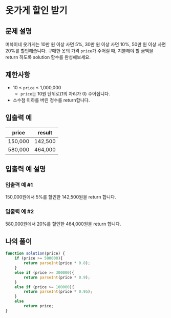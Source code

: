 # 옷가게 할인 받기

## 문제 설명
머쓱이네 옷가게는 10만 원 이상 사면 5%, 30만 원 이상 사면 10%, 50만 원 이상 사면 20%를 할인해줍니다.
구매한 옷의 가격 `price`가 주어질 때, 지불해야 할 금액을 return 하도록 solution 함수를 완성해보세요.

## 제한사항
- 10 ≤ `price` ≤ 1,000,000
	- `price`는 10원 단위로(1의 자리가 0) 주어집니다.
- 소수점 이하를 버린 정수를 return합니다.

## 입출력 예
|price|result|
|-----|-----|
|150,000|142,500|
|580,000|464,000|

## 입출력 예 설명
### 입출력 예 #1
150,000원에서 5%를 할인한 142,500원을 return 합니다.
### 입출력 예 #2
580,000원에서 20%를 할인한 464,000원을 return 합니다.

## 나의 풀이
```js
function solution(price) {
    if (price >= 500000){
        return parseInt(price * 0.8);
    }
    else if (price >= 300000){
        return parseInt(price * 0.9);
    }
    else if (price >= 100000){
        return parseInt(price * 0.95);
    }
    else
        return price;
}
```

